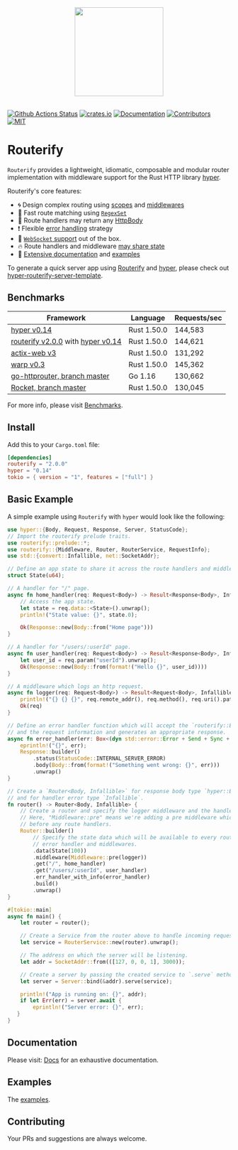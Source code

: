 <div align="center">
  <a href="https://github.com/routerify">
    <img width="200" height="200" src="https://avatars0.githubusercontent.com/u/64579326?s=200&v=4">
  </a>
  <br />
  <br />
</div>

[![Github Actions Status](https://github.com/routerify/routerify/workflows/Test/badge.svg)](https://github.com/routerify/routerify/actions)
[![crates.io](https://img.shields.io/crates/v/routerify.svg)](https://crates.io/crates/routerify)
[![Documentation](https://docs.rs/routerify/badge.svg)](https://docs.rs/routerify)
[![Contributors](https://img.shields.io/github/contributors/routerify/routerify.svg)](https://github.com/orgs/routerify/people)
[![MIT](https://img.shields.io/crates/l/routerify.svg)](./LICENSE)

# Routerify

`Routerify` provides a lightweight, idiomatic, composable and modular router implementation with middleware support for the Rust HTTP library [hyper](https://hyper.rs/).

Routerify's core features:

- 🌀 Design complex routing using [scopes](https://github.com/routerify/routerify/blob/master/examples/scoped_router.rs) and [middlewares](https://github.com/routerify/routerify/blob/master/examples/middleware.rs)
- 🚀 Fast route matching using [`RegexSet`](https://docs.rs/regex/1.4.3/regex/struct.RegexSet.html)
- 🍺 Route handlers may return any [HttpBody](https://docs.rs/hyper/0.14.4/hyper/body/trait.HttpBody.html)
- ❗ Flexible [error handling](https://github.com/routerify/routerify/blob/master/examples/error_handling_with_request_info.rs) strategy
- 💁 [`WebSocket` support](https://github.com/routerify/routerify-websocket) out of the box.
- 🔥 Route handlers and middleware [may share state](https://github.com/routerify/routerify/blob/master/examples/share_data_and_state.rs)
- 🍗 [Extensive documentation](https://docs.rs/routerify/) and [examples](https://github.com/routerify/routerify/tree/master/examples)


To generate a quick server app using [Routerify](https://github.com/routerify/routerify) and [hyper](https://hyper.rs/), please check out [hyper-routerify-server-template](https://github.com/routerify/hyper-routerify-server-template).

## Benchmarks

| Framework      | Language    | Requests/sec |
|----------------|-------------|--------------|
| [hyper v0.14](https://github.com/hyperium/hyper) | Rust 1.50.0 | 144,583 |
| [routerify v2.0.0](https://github.com/routerify/routerify) with [hyper v0.14](https://github.com/hyperium/hyper) | Rust 1.50.0 | 144,621 |
| [actix-web v3](https://github.com/actix/actix-web) | Rust 1.50.0 | 131,292 |
| [warp v0.3](https://github.com/seanmonstar/warp) | Rust 1.50.0 | 145,362 |
| [go-httprouter, branch master](https://github.com/julienschmidt/httprouter) | Go 1.16 | 130,662 |
| [Rocket, branch master](https://github.com/SergioBenitez/Rocket) | Rust 1.50.0 | 130,045 |

For more info, please visit [Benchmarks](https://github.com/routerify/routerify-benchmark).

## Install

Add this to your `Cargo.toml` file:

```toml
[dependencies]
routerify = "2.0.0"
hyper = "0.14"
tokio = { version = "1", features = ["full"] }
```

## Basic Example

A simple example using `Routerify` with `hyper` would look like the following:

```rust
use hyper::{Body, Request, Response, Server, StatusCode};
// Import the routerify prelude traits.
use routerify::prelude::*;
use routerify::{Middleware, Router, RouterService, RequestInfo};
use std::{convert::Infallible, net::SocketAddr};

// Define an app state to share it across the route handlers and middlewares.
struct State(u64);

// A handler for "/" page.
async fn home_handler(req: Request<Body>) -> Result<Response<Body>, Infallible> {
    // Access the app state.
    let state = req.data::<State>().unwrap();
    println!("State value: {}", state.0);

    Ok(Response::new(Body::from("Home page")))
}

// A handler for "/users/:userId" page.
async fn user_handler(req: Request<Body>) -> Result<Response<Body>, Infallible> {
    let user_id = req.param("userId").unwrap();
    Ok(Response::new(Body::from(format!("Hello {}", user_id))))
}

// A middleware which logs an http request.
async fn logger(req: Request<Body>) -> Result<Request<Body>, Infallible> {
    println!("{} {} {}", req.remote_addr(), req.method(), req.uri().path());
    Ok(req)
}

// Define an error handler function which will accept the `routerify::Error`
// and the request information and generates an appropriate response.
async fn error_handler(err: Box<(dyn std::error::Error + Send + Sync + 'static)>, _: RequestInfo) -> Response<Body> {
    eprintln!("{}", err);
    Response::builder()
        .status(StatusCode::INTERNAL_SERVER_ERROR)
        .body(Body::from(format!("Something went wrong: {}", err)))
        .unwrap()
}

// Create a `Router<Body, Infallible>` for response body type `hyper::Body`
// and for handler error type `Infallible`.
fn router() -> Router<Body, Infallible> {
    // Create a router and specify the logger middleware and the handlers.
    // Here, "Middleware::pre" means we're adding a pre middleware which will be executed
    // before any route handlers.
    Router::builder()
        // Specify the state data which will be available to every route handlers,
        // error handler and middlewares.
        .data(State(100))
        .middleware(Middleware::pre(logger))
        .get("/", home_handler)
        .get("/users/:userId", user_handler)
        .err_handler_with_info(error_handler)
        .build()
        .unwrap()
}

#[tokio::main]
async fn main() {
    let router = router();

    // Create a Service from the router above to handle incoming requests.
    let service = RouterService::new(router).unwrap();

    // The address on which the server will be listening.
    let addr = SocketAddr::from(([127, 0, 0, 1], 3000));

    // Create a server by passing the created service to `.serve` method.
    let server = Server::bind(&addr).serve(service);

    println!("App is running on: {}", addr);
    if let Err(err) = server.await {
        eprintln!("Server error: {}", err);
   }
}
```

## Documentation

Please visit: [Docs](https://docs.rs/routerify) for an exhaustive documentation.

## Examples

The [examples](https://github.com/routerify/routerify/tree/master/examples).

## Contributing

Your PRs and suggestions are always welcome.

